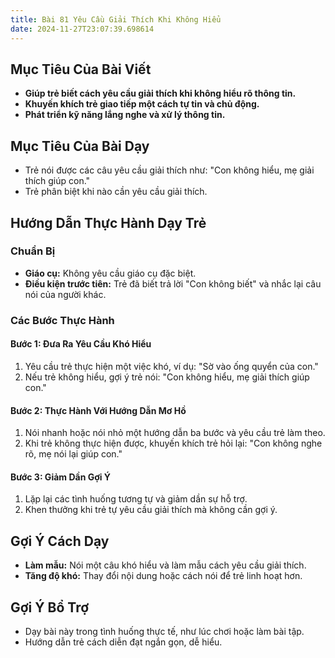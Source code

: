```yaml
---
title: Bài 81 Yêu Cầu Giải Thích Khi Không Hiểu
date: 2024-11-27T23:07:39.698614
---
```


## Mục Tiêu Của Bài Viết
- **Giúp trẻ biết cách yêu cầu giải thích khi không hiểu rõ thông tin.**
- **Khuyến khích trẻ giao tiếp một cách tự tin và chủ động.**
- **Phát triển kỹ năng lắng nghe và xử lý thông tin.**

## Mục Tiêu Của Bài Dạy
- Trẻ nói được các câu yêu cầu giải thích như: "Con không hiểu, mẹ giải thích giúp con."
- Trẻ phân biệt khi nào cần yêu cầu giải thích.

## Hướng Dẫn Thực Hành Dạy Trẻ

### Chuẩn Bị
- **Giáo cụ:** Không yêu cầu giáo cụ đặc biệt.
- **Điều kiện trước tiên:** Trẻ đã biết trả lời "Con không biết" và nhắc lại câu nói của người khác.

### Các Bước Thực Hành
#### Bước 1: Đưa Ra Yêu Cầu Khó Hiểu
1. Yêu cầu trẻ thực hiện một việc khó, ví dụ: "Sờ vào ống quyển của con."
2. Nếu trẻ không hiểu, gợi ý trẻ nói: "Con không hiểu, mẹ giải thích giúp con."

#### Bước 2: Thực Hành Với Hướng Dẫn Mơ Hồ
1. Nói nhanh hoặc nói nhỏ một hướng dẫn ba bước và yêu cầu trẻ làm theo.
2. Khi trẻ không thực hiện được, khuyến khích trẻ hỏi lại: "Con không nghe rõ, mẹ nói lại giúp con."

#### Bước 3: Giảm Dần Gợi Ý
1. Lặp lại các tình huống tương tự và giảm dần sự hỗ trợ.
2. Khen thưởng khi trẻ tự yêu cầu giải thích mà không cần gợi ý.

## Gợi Ý Cách Dạy
- **Làm mẫu:** Nói một câu khó hiểu và làm mẫu cách yêu cầu giải thích.
- **Tăng độ khó:** Thay đổi nội dung hoặc cách nói để trẻ linh hoạt hơn.

## Gợi Ý Bổ Trợ
- Dạy bài này trong tình huống thực tế, như lúc chơi hoặc làm bài tập.
- Hướng dẫn trẻ cách diễn đạt ngắn gọn, dễ hiểu.
